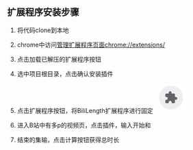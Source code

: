 ## 扩展程序安装步骤

1. 将代码clone到本地
2. chrome中访问[管理扩展程序页面chrome://extensions/](chrome://extensions/)
3. 点击加载已解压的扩展程序按钮
4. 选中项目根目录，点击确认安装插件
5. 点击扩展程序按钮，将BiliLength扩展程序进行固定   ![image-20210309190225823](README.assets/image-20210309190225823.png)
   
6. 进入B站中有多p的视频页，点击插件，输入开始和
7. 结束的集输，点击计算按钮获得总时长

